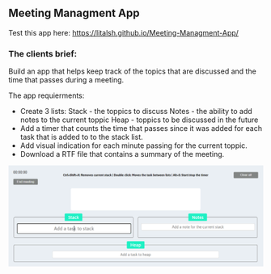 ## Meeting Managment App

Test this app here: https://litalsh.github.io/Meeting-Managment-App/

### The clients brief: 
Build an app that helps keep track of the topics that are discussed and the time that passes during a meeting.

The app requierments:
- Create 3 lists: 
  Stack - the toppics to discuss 
  Notes - the ability to add notes to the current toppic
  Heap - toppics to be discussed in the future
- Add a timer that counts the time that passes since it was added for each task that is added to to the stack list.
- Add visual indication for each minute passing for the current toppic.
- Download a RTF file that contains a summary of the meeting.


![](meeting.PNG)